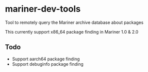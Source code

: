 # mariner-dev-tools
Tool to remotely query the Mariner archive database about packages

This currently support x86_64 package finding in Mariner 1.0 & 2.0

## Todo
* Support aarch64 package finding
* Support debuginfo package finding
